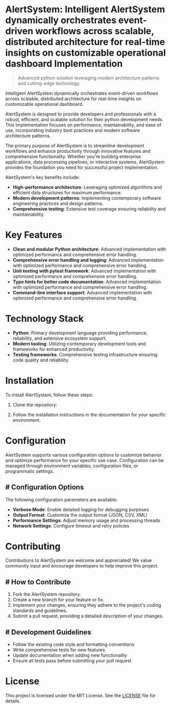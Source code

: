 <!-- fallback_AlertSystem_20251008123701_12652 -->

# AlertSystem: Intelligent AlertSystem dynamically orchestrates event-driven workflows across scalable, distributed architecture for real-time insights on customizable operational dashboard Implementation
> Advanced python solution leveraging modern architecture patterns and cutting-edge technology.

Intelligent AlertSystem dynamically orchestrates event-driven workflows across scalable, distributed architecture for real-time insights on customizable operational dashboard.

AlertSystem is designed to provide developers and professionals with a robust, efficient, and scalable solution for their python development needs. This implementation focuses on performance, maintainability, and ease of use, incorporating industry best practices and modern software architecture patterns.

The primary purpose of AlertSystem is to streamline development workflows and enhance productivity through innovative features and comprehensive functionality. Whether you're building enterprise applications, data processing pipelines, or interactive systems, AlertSystem provides the foundation you need for successful project implementation.

AlertSystem's key benefits include:

* **High-performance architecture**: Leveraging optimized algorithms and efficient data structures for maximum performance.
* **Modern development patterns**: Implementing contemporary software engineering practices and design patterns.
* **Comprehensive testing**: Extensive test coverage ensuring reliability and maintainability.

# Key Features

* **Clean and modular Python architecture**: Advanced implementation with optimized performance and comprehensive error handling.
* **Comprehensive error handling and logging**: Advanced implementation with optimized performance and comprehensive error handling.
* **Unit testing with pytest framework**: Advanced implementation with optimized performance and comprehensive error handling.
* **Type hints for better code documentation**: Advanced implementation with optimized performance and comprehensive error handling.
* **Command-line interface support**: Advanced implementation with optimized performance and comprehensive error handling.

# Technology Stack

* **Python**: Primary development language providing performance, reliability, and extensive ecosystem support.
* **Modern tooling**: Utilizing contemporary development tools and frameworks for enhanced productivity.
* **Testing frameworks**: Comprehensive testing infrastructure ensuring code quality and reliability.

# Installation

To install AlertSystem, follow these steps:

1. Clone the repository:


2. Follow the installation instructions in the documentation for your specific environment.

# Configuration

AlertSystem supports various configuration options to customize behavior and optimize performance for your specific use case. Configuration can be managed through environment variables, configuration files, or programmatic settings.

## # Configuration Options

The following configuration parameters are available:

* **Verbose Mode**: Enable detailed logging for debugging purposes
* **Output Format**: Customize the output format (JSON, CSV, XML)
* **Performance Settings**: Adjust memory usage and processing threads
* **Network Settings**: Configure timeout and retry policies

# Contributing

Contributions to AlertSystem are welcome and appreciated! We value community input and encourage developers to help improve this project.

## # How to Contribute

1. Fork the AlertSystem repository.
2. Create a new branch for your feature or fix.
3. Implement your changes, ensuring they adhere to the project's coding standards and guidelines.
4. Submit a pull request, providing a detailed description of your changes.

## # Development Guidelines

* Follow the existing code style and formatting conventions
* Write comprehensive tests for new features
* Update documentation when adding new functionality
* Ensure all tests pass before submitting your pull request

# License

This project is licensed under the MIT License. See the [LICENSE](https://github.com/Hajjouz/AlertSystem/blob/main/LICENSE) file for details.
